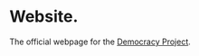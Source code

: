 Website.
=============

The official webpage for the [Democracy Project](http://foggalong.github.io/dp/index.html).
